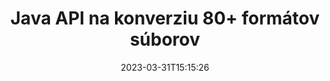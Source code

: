 ---
############################# Static ############################
layout: "product"
date: 2023-03-31T15:15:26
draft: false

product: "Conversion"
product_tag: "conversion"
platform: Java
platform_tag: java

############################# Head ############################
head_title: "Java API na konverziu dokumentov | Prevod obrázkov PDF Word Excel PPTX HTML"
head_description: "Java Document Conversion API. Prevod PDF Word DOC DOCX, tabuľky Excel PPT PPTX, HTML, PSD, MPT MPP, E-mail MSG EMLX, AutoCAD a obrazové formáty."

############################# Header ############################
title: "Java API na konverziu 80+ formátov súborov"
description: "Jednoduché API na integráciu funkcií konverzie dokumentov a obrázkov do aplikácií Java bez inštalácie akéhokoľvek externého softvéru."
button:
    enable: true
    icon: "fas fa-arrow-down"
    label: "Stiahnite si bezplatnú skúšobnú verziu"
    link: "https://downloads.groupdocs.com/conversion/java"

############################# SubMenu ############################
submenu:
    enable: true
    
    left:
        img_alt: "GroupDocs.Conversion for Java"
        image: "https://www.groupdocs.cloud/templates/groupdocs/images/product-logos/groupdocs-conversion-java.png"
        product: "GroupDocs.Conversion"
        platform: "Java"

    middle:
        button:
            # button loop
            - link: "#overview"
              text: "Prehľad"

            # button loop
            - link: "#features"
              text: "Vlastnosti"

            # button loop
            - link: "#support"
              text: "podpora"

            # button loop
            - link: "https://products.groupdocs.app/conversion"
              text: "Živá ukážka"

            # button loop
            - link: "https://purchase.groupdocs.com/pricing/conversion/java"
              text: "Stanovenie cien"

    right:
        link_download: "https://downloads.groupdocs.com/conversion"
        link_learn: "https://docs.groupdocs.com/conversion/java/"
        link_buy: "https://purchase.groupdocs.com"

############################# Overview ############################
overview:
    enable: true
    content: |
      GroupDocs.Conversion for Java kombinuje výkonnú sadu rozhraní API na konverziu dokumentov na zobrazenie obrázkov a formátov dokumentov vo vašich aplikáciách Java bez potreby inštalácie ďalšieho softvéru. Natívne rastruje dokumenty a konvertuje ich do formátu SVG+HTML+CSS, čím zvyšuje kvalitu prezerania dokumentov a zároveň poskytuje výstup s vysokou vernosťou textu. Pomocou rozhrania API na vykresľovanie dokumentov – rýchlo si prezerajte PDF, HTML, XML, Microsoft Office Word, pracovné hárky programu Excel, prezentácie v PowerPointe, e-maily programu Outlook, diagramy Visio, projekt, metasúbory, obrázky a rôzne ďalšie formáty súborov s ľahkosťou a menším rizikom programovania. Môže tiež zobraziť súbory chránené heslom a po vykreslení umožňuje získať reprezentáciu dokumentu ako HTML, obrázok alebo PDF. Naša knižnica na konverziu súborov je celkom prispôsobiteľná, pretože vám umožňuje zobraziť celý dokument alebo ho čiastočne vykresliť, aby sa proces urýchlil. Prostredníctvom GroupDocs.Conversion for Java API si môžete prezerať stránky, konkrétny rozsah buniek v tabuľkovom procesore alebo dokonca vykresliť jednotlivé vrstvy dokumentu vo formátoch, ako sú PDF a CAD.

      Rozhranie API GroupDocs.Conversion for Java vám umožňuje vykresľovať dokumenty s anotáciou alebo komentármi alebo bez nich pre podporované formáty súborov. Umožňuje vám tiež pridávať vlastné adresáre písiem a extrahovať základné informácie o dokumente, ako sú FileType, Extension, Name, PageCount atď.
    tabs:
      enable: true
      
      ## TAB ONE ##
      tab_one:
        description: |
          Nasleduje prehľad GroupDocs.Conversion for Java:
        
        right:
          enable: true
          icon: "fab fa-html5"
          title: "Prehľad"
          content: |
            * Automatická detekcia typu súboru
            * Konvertovať dokumenty
            * Prevod prezentácií
            * Prevod tabuliek
            * Prevod rastrových obrázkov
            * Prevod dokumentov PDF
            * Previesť iné formáty
            * Použite vodoznak
            * Zadajte heslo súboru
            * Prispôsobenie konverzie

      ## TAB TWO ##
      tab_two:
        description: |
          GroupDocs.Conversion for Java podporuje konverziu medzi všetkými populárnymi a bežne používanými [formátmi súborov dokumentov](https://docs.groupdocs.com/conversion/net/supported-document-formats/).

        left:
          enable: true
          table:
            # table loop
            - title: "Konvertovať z:"
              content: |
                * **Dokumenty**: DOC, DOCX, DOCM, DOT, DOTX, DOTM, RTF, TXT, ODT, OTT
                * **Tabuľky**: XLS, XLSX, XLSM, XLSB, CSV, XLS2003, ODS, TSV, XLT, XLTX, XLTM, XLAM, FODS, SXC
                * **Prezentácie**: PPT, PPTX, PPS, PPSX, ODP, POT, POTX, POTM, PPTM, PPSM, FODP
                * **Obrázky**: TIF, TIFF, JPG, JPEG, PNG, GIF, BMP, ICO, DIB, JPC, JPEG-LS, JPEG2000
                * **Prenosné**: PDF, XPS, OXPS, EPUB
                * **HTML**: HTM, HTML, MHTML
                * **Metasúbory**: EMZ, WMZ
                * **PhotoShop**: PSD
                * **Projekt**: MPP, MPT, MPX
                * **Outlook**: PST, OST
                * **E-mail**: MSG, EML, EMLX
                * **Diagramy**: VSD, VSDX, VSDM, VSS, VSSM, VST, VSTM, VSX, VTX, VDW, VDX, SVG, SVGZ
                * **AutoCAD**: DXF, DWG, DWF, STL, IFC, DWT
                * **PostScript**: EPS, PS, PSL, CGM
                * **CorelDRAW**: CDR, CMX
                * **Iné**: VCF, PLT, LGS, OTG, MD, AI, LOG

        right:
          enable: true
          table:
            # table loop
            - title: "Premeniť na:"
              content: |
                * **Dokumenty**: DOC, DOCX, DOCM, DOT, DOTX, DOTM, RTF, TXT, ODT, OTT
                * **Tabuľky**: XLS, XLSX, XLSM, XLSB, CSV, XLS2003, TSV, XLTX, ODS, XLAM, FODS, DIF, SXC
                * **Prezentácie**: PPT, PPTX, PPS, PPSX, ODP, POTX, POTM, PPTM, PPSM, FODP
                * **Obrázky**: TIF, TIFF, JPG, JPEG, PNG, GIF, BMP, ICO, JPEG2000
                * **Metasúbory**: EMF, WMF, EMZ, WMZ
                * **Schémy**: SVGZ
                * **Prenosné**: PDF, XPS
                * **HTML**: HTM, HTML, MHTML
                * **Iné**: MUDr

      ## TAB THREE ##
      tab_three:
        description: |
          GroupDocs.Conversion for Java podporuje nasledujúce operačné systémy, rámce a správcov balíkov:
      
        left:
          enable: true
          table:
            # table loop
            - icon: "fab fa-windows"
              title: "Operačné systémy"
              content: |
                Windows Desktop, Windows Server, Linux, MacOS

            # table loop
            - icon: "fas fa-code"
              title: "Podporované rámce"
              content: |
                Java runtime: J2SE 6.0 and above

        right:
          enable: true
          table:
            # table loop
            - icon: "fas fa-box"
              title: "Správca balíkov"
              content: |
                Maven

            # table loop
            - icon: "fas fa-tools"
              title: "Správca balíkov"
              content: |
                NetBeans, Intellij IDEA, Eclipse, etc.

############################# Features ############################
features:
    enable: true
    title: "Funkcie GroupDocs.Conversion for Java"

    feature:
      # feature loop
      - icon: "fas fa-copy"
        content: "Jednoduchá integrácia a licencovanie podľa meraní"

      # feature loop
      - icon: "fas fa-eye"
        content: "Nastavte predvolenú možnosť priblíženia pri prevode na slová, snímky alebo bunky"

      # feature loop
      - icon: "fas fa-bolt"
        content: "Konvertovať do/zo všetkých populárnych formátov rastrových obrázkov a priradiť obrázku DPI, výšku a šírku"
      
      # feature loop
      - icon: "fas fa-file-powerpoint"
        content: "Preveďte PDF a obrázok do odtieňov sivej a linearizujte dokument PDF pre web"

      # feature loop
      - icon: "fas fa-code"
        content: "Zadajte úroveň záložiek, úroveň nadpisu a rozšírenú úroveň v prevode Word do PDF/XPS"

      # feature loop
      - icon: "fas fa-cloud"
        content: "Nakonfigurujte a umiestnite vodoznak do konvertovaného dokumentu ako pozadie na zobrazenie za textom"

      # feature loop
      - icon: "fas fa-remove-format"
        content: "Vykresliť hlavičku e-mailu počas prevodu z e-mailu"

      # feature loop
      - icon: "fas fa-comment-slash"
        content: "Nastaviť vlastné adresáre písiem a explicitne načítať/nahradiť písmo počas konverzie dokumentu"

      # feature loop
      - icon: "fas fa-location-arrow"
        content: "Nastavte predvolené písmo na nahradenie chýbajúcich písem pre konverziu dokumentov, snímok a tabuliek"

      # feature loop
      - icon: "fas fa-wrench"
        content: "Konvertujte hárok pomocou mriežok a odstráňte komentáre zo snímok počas konverzie"

      # feature loop
      - icon: "fas fa-columns"
        content: "Previesť konkrétne strany dokumentu ako formát PDF a previesť špecifický rozsah buniek v tabuľkových procesoroch"

      # feature loop
      - icon: "fas fa-file-word"
        content: "Zobraziť skryté hárky a preskočiť prázdne riadky a stĺpce pri konverzii tabuliek"

      # feature loop
      - icon: "fas fa-envelope"
        content: "Spočítajte celkový počet strán dokumentu a počas konverzie nastavte heslo na nechránený dokument"

      # feature loop
      - icon: "fas fa-print"
        content: "Možnosť odstrániť anotácie a vložené súbory z PDF"

      # feature loop
      - icon: "fas fa-file-archive"
        content: "Pri prevode do HTML vytvorte značkovanie vyhovujúce HTML 5"

      # feature loop
      - icon: "fas fa-lock"
        content: "Automaticky rozpoznať typ zdroja a vrátiť všetky možné konverzie pri konverzii zo streamu"

      # feature loop
      - icon: "fas fa-file-code"
        content: "Možnosť vrátiť každú stránku v samostatnom streame pri prevode do PDF alebo HTML"
      
      # feature loop
      - icon: "fas fa-fill-drip"
        content: "Zobraziť/skryť značky, komentáre a sledovať zmeny pri prevode z programu Word"

      # feature loop
      - icon: "fas fa-file-excel"
        content: "Konverzia DOCX na Tiff G3 s možnosťou tieňovania"

      # feature loop
      - icon: "fas fa-heading"
        content: "Konvertovať špecifické rozloženia pri prevode z dokumentu CAD"

      # feature loop
      - icon: "fas fa-project-diagram"
        content: "Automatické pomenovanie pri ukladaní konvertovaného dokumentu do súboru"

      # feature loop
      - icon: "fas fa-cube"
        content: "Metered Licensing Podporované fakturovanie na základe použitia API"

      # feature loop
      - icon: "fab fa-uncharted"
        content: "Prevod diagramov do formátov súborov na spracovanie textu"
      
      # feature loop
      - icon: "fab fa-uncharted"
        content: "Pridajte čísla strán pri prevode HTML na textový dokument"

      # feature loop
      - icon: "fab fa-uncharted"
        content: "Konvertujte dokumenty XML do ľubovoľného formátu bez transformácie"

      # feature loop
      - icon: "fab fa-uncharted"
        content: "Monitorujte priebeh konverzie súboru (začiatok, koniec) priamo z aplikácie na strane klienta"

    more_feature:
      # more_feature_loop
      - title: "Jednoduchá konverzia formátu dokumentu pomocou Java"
        content: |
          Pomocou rozhrania API GroupDocs.Conversion for Java môžete konvertovať formát súboru veľkého množstva typov dokumentov. Tu sa zobrazí niekoľko riadkov kódu na vykonanie základnej konverzie dokumentov pomocou jazyka Java.  
            
          {features.more_feature.step1} 
          {features.more_feature.step2} 
          {features.more_feature.step3} 
            
          ```java    
           // Načítať zdrojový súbor DOCX na konverziu
          Converter converter = new Converter("input.docx");
          // Pripravte možnosti konverzie pre cieľový formát PDF
          ConvertOptions convertOptions = new FileType().fromExtension("pdf").getConvertOptions();
          // Konvertovať do formátu PDF
          converter.convert("output.pdf", convertOptions);
          ```
            
      # more_feature_loop
      - title: "Prečítajte si dokument z adresy URL alebo cesty na konverziu"
        content: "Pomocou GroupDocs.Conversion for Java API môžete čítať vstupný dokument z cesty k súboru, ako aj z adresy URL. Výstupný dokument môžete uložiť ako súbor alebo odoslať výstup priamo do prúdu."

      # more_feature_loop
      - title: "Komplexná technická podpora"
        content: |
          GroupDocs.Conversion for Java je jednoduché a praktické rozhranie API, ktoré môžete veľmi jednoducho integrovať do svojich aplikácií založených na jazyku Java. Aby sme vás však mohli rýchlo spustiť, poskytujeme tiež jednoduché ukážky kódu a komplexnú dokumentáciu API.  
            
          * PdfA_1A
          * PdfA_1B
          * PdfA_2A
          * PdfA_3A
          * PdfA_2B
          * PdfA_2U
          * PdfA_3B
          * PdfA_3U
          * v1_3
          * v1_4
          * v1_5
          * v1_6
          * v1_7
          * PdfX_1A
          * PdfX3

############################# Support ############################
support:
    enable: true

############################# Solutions ############################
solutions:
    enable: true
    title: "GroupDocs.Conversion ponúka rozhrania API na konverziu dokumentov pre ďalšie populárne vývojové prostredia"

    solution:
        # solution loop
        - img_alt: "GroupDocs.Conversion for .NET"
          image: "https://www.groupdocs.cloud/templates/groupdocs/images/product-logos/groupdocs-conversion-net.png"
          product: "GroupDocs.Conversion"
          platform: ".NET"
          link: "/conversion/net/"

############################# Back to top ###############################
back_to_top:
  enable: true
---